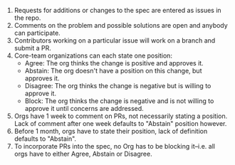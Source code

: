  1. Requests for additions or changes to the spec are entered as issues in the repo.
 2. Comments on the problem and possible solutions are open and anybody can participate.
 3. Contributors working on a particular issue will work on a branch and submit a PR.
 4. Core-team organizations can each state one position:
    - Agree: The org thinks the change is positive and approves it.
    - Abstain: The org doesn't have a position on this change, but approves it.
    - Disagree: The org thinks the change is negative but is willing to approve it.
    - Block: The org thinks the change is negative and is not willing to approve it until concerns are addressed.
 5. Orgs have 1 week to comment on PRs, not necessarily stating a position. Lack of comment after one week defaults to "Abstain" position however.
 6. Before 1 month, orgs have to state their position, lack of definition defaults to "Abstain".
 7. To incorporate PRs into the spec, no Org has to be blocking it–i.e. all orgs have to either Agree, Abstain or Disagree.
 
